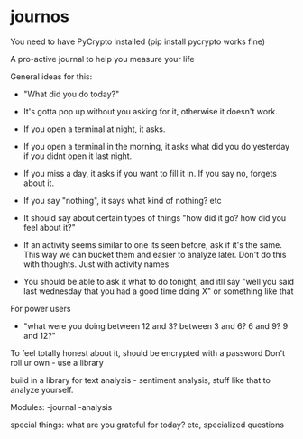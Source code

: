 journos
=======

You need to have PyCrypto installed (pip install pycrypto works fine)

A pro-active journal to help you measure your life

General ideas for this:

- "What did you do today?"
- It's gotta pop up without you asking for it, otherwise it doesn't work.
- If you open a terminal at night, it asks.
- If you open a terminal in the morning, it asks what did you do yesterday if you didnt open it last night.
- If you miss a day, it asks if you want to fill it in. If you say no, forgets about it.

- If you say "nothing", it says what kind of nothing? etc
- It should say about certain types of things "how did it go? how did you feel about it?"

- If an activity seems similar to one its seen before, ask if it's the same. This way we can bucket them and easier to analyze later.
Don't do this with thoughts. Just with activity names

- You should be able to ask it what to do tonight, and itll say "well you said last wednesday that you had a good time doing X" or something like that

For power users
- "what were you doing between 12 and 3? between 3 and 6? 6 and 9? 9 and 12?"


To feel totally honest about it, should be encrypted with a password
Don't roll ur own - use a library

build in a library for text analysis - sentiment analysis, stuff like that to analyze yourself.

Modules:
-journal
-analysis

special things: what are you grateful for today? etc, specialized questions

